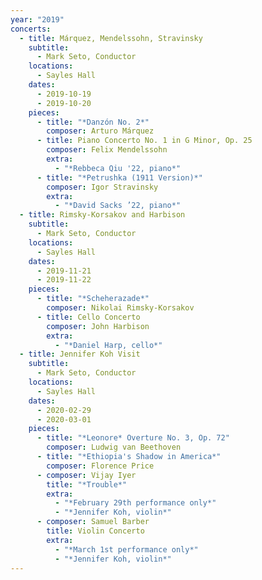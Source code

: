 ```yaml
---
year: "2019"
concerts:
  - title: Márquez, Mendelssohn, Stravinsky
    subtitle:
      - Mark Seto, Conductor
    locations:
      - Sayles Hall
    dates:
      - 2019-10-19
      - 2019-10-20
    pieces:
      - title: "*Danzón No. 2*"
        composer: Arturo Márquez
      - title: Piano Concerto No. 1 in G Minor, Op. 25
        composer: Felix Mendelssohn
        extra:
          - "*Rebbeca Qiu '22, piano*"
      - title: "*Petrushka (1911 Version)*"
        composer: Igor Stravinsky
        extra:
          - "*David Sacks ’22, piano*"
  - title: Rimsky-Korsakov and Harbison
    subtitle:
      - Mark Seto, Conductor
    locations:
      - Sayles Hall
    dates:
      - 2019-11-21
      - 2019-11-22
    pieces:
      - title: "*Scheherazade*"
        composer: Nikolai Rimsky-Korsakov
      - title: Cello Concerto
        composer: John Harbison
        extra:
          - "*Daniel Harp, cello*"
  - title: Jennifer Koh Visit
    subtitle:
      - Mark Seto, Conductor
    locations:
      - Sayles Hall
    dates:
      - 2020-02-29
      - 2020-03-01
    pieces:
      - title: "*Leonore* Overture No. 3, Op. 72"
        composer: Ludwig van Beethoven
      - title: "*Ethiopia's Shadow in America*"
        composer: Florence Price
      - composer: Vijay Iyer
        title: "*Trouble*"
        extra:
          - "*February 29th performance only*"
          - "*Jennifer Koh, violin*"
      - composer: Samuel Barber
        title: Violin Concerto
        extra:
          - "*March 1st performance only*"
          - "*Jennifer Koh, violin*"
---
```

